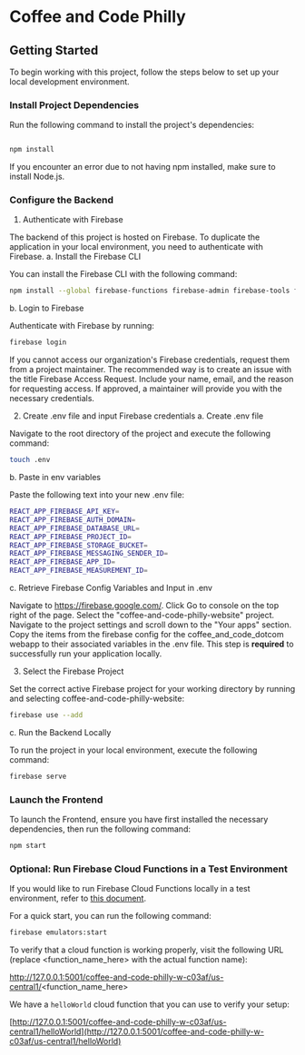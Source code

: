 # Coffee and Code Philly

## Getting Started

To begin working with this project, follow the steps below to set up your local development environment.

### Install Project Dependencies

Run the following command to install the project's dependencies:

```sh

npm install
```

If you encounter an error due to not having npm installed, make sure to install Node.js. 

### Configure the Backend

1. Authenticate with Firebase

The backend of this project is hosted on Firebase. To duplicate the application in your local environment, you need to authenticate with Firebase.
a. Install the Firebase CLI

You can install the Firebase CLI with the following command:

```sh
npm install --global firebase-functions firebase-admin firebase-tools firebase
```

b. Login to Firebase

Authenticate with Firebase by running:

```sh
firebase login
```

If you cannot access our organization's Firebase credentials, request them from a project maintainer. The recommended way is to create an issue with the title Firebase Access Request. Include your name, email, and the reason for requesting access. If approved, a maintainer will provide you with the necessary credentials. 

2. Create .env file and input Firebase credentials
a. Create .env file

Navigate to the root directory of the project and execute the following command:
```sh
touch .env
```

b. Paste in env variables

Paste the following text into your new .env file:

```sh
REACT_APP_FIREBASE_API_KEY=
REACT_APP_FIREBASE_AUTH_DOMAIN=
REACT_APP_FIREBASE_DATABASE_URL=
REACT_APP_FIREBASE_PROJECT_ID=
REACT_APP_FIREBASE_STORAGE_BUCKET=
REACT_APP_FIREBASE_MESSAGING_SENDER_ID=
REACT_APP_FIREBASE_APP_ID=
REACT_APP_FIREBASE_MEASUREMENT_ID=
```
c. Retrieve Firebase Config Variables and Input in .env

Navigate to https://firebase.google.com/. Click Go to console on the top right of the page. Select the "coffee-and-code-philly-website" project. Navigate to the project settings and scroll down to the "Your apps" section. Copy the items from the firebase config for the coffee_and_code_dotcom webapp to their associated variables in the .env file. This step is **required** to successfully run your application locally. 

3. Select the Firebase Project

Set the correct active Firebase project for your working directory by running and selecting coffee-and-code-philly-website:

```sh
firebase use --add
```

c. Run the Backend Locally

To run the project in your local environment, execute the following command:

```sh
firebase serve
```

### Launch the Frontend

To launch the Frontend, ensure you have first installed the necessary dependencies, then run the following command:
```sh
npm start
```

### Optional: Run Firebase Cloud Functions in a Test Environment

If you would like to run Firebase Cloud Functions locally in a test environment, refer to [this document](https://firebase.google.com/docs/functions/get-started?gen=2nd#emulate-execution-of-your-functions).

For a quick start, you can run the following command:

```sh
firebase emulators:start
```

To verify that a cloud function is working properly, visit the following URL (replace <function_name_here> with the actual function name):

http://127.0.0.1:5001/coffee-and-code-philly-w-c03af/us-central1/<function_name_here>

We have a `helloWorld` cloud function that you can use to verify your setup:

[http://127.0.0.1:5001/coffee-and-code-philly-w-c03af/us-central1/helloWorld](http://127.0.0.1:5001/coffee-and-code-philly-w-c03af/us-central1/helloWorld)
